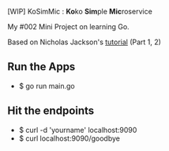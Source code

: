 [WIP] KoSimMic : **Ko**ko **Sim**ple **Mic**roservice

My #002 Mini Project on learning Go.

Based on Nicholas Jackson's [tutorial](https://github.com/nicholasjackson/building-microservices-youtube) (Part 1, 2)

## Run the Apps
* $ go run main.go

## Hit the endpoints
* $ curl -d 'yourname' localhost:9090
* $ curl localhost:9090/goodbye